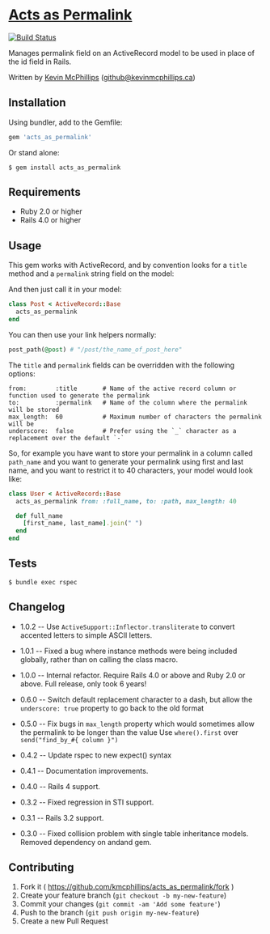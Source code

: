 # [Acts as Permalink](https://github.com/kmcphillips/acts_as_permalink)

[![Build Status](https://travis-ci.org/kmcphillips/acts_as_permalink.svg?branch=master)](https://travis-ci.org/kmcphillips/acts_as_permalink)

Manages permalink field on an ActiveRecord model to be used in place of the id field in Rails.

Written by [Kevin McPhillips](https://github.com/kmcphillips) ([github@kevinmcphillips.ca](mailto:github@kevinmcphillips.ca))


## Installation

Using bundler, add to the Gemfile:

```ruby
gem 'acts_as_permalink'
```

Or stand alone:

```
$ gem install acts_as_permalink
```

## Requirements

* Ruby 2.0 or higher
* Rails 4.0 or higher


## Usage

This gem works with ActiveRecord, and by convention looks for a `title` method and a `permalink` string field on the model:

And then just call it in your model:

```ruby
class Post < ActiveRecord::Base
  acts_as_permalink
end
```

You can then use your link helpers normally:

```ruby
post_path(@post) # "/post/the_name_of_post_here"
```

The `title` and `permalink` fields can be overridden with the following options:

    from:        :title       # Name of the active record column or function used to generate the permalink
    to:          :permalink   # Name of the column where the permalink will be stored
    max_length:  60           # Maximum number of characters the permalink will be
    underscore:  false        # Prefer using the `_` character as a replacement over the default `-`

So, for example you have want to store your permalink in a column called `path_name` and you want to generate your permalink using first and last name, and you want to restrict it to 40 characters, your model would look like:

```ruby
class User < ActiveRecord::Base
  acts_as_permalink from: :full_name, to: :path, max_length: 40

  def full_name
    [first_name, last_name].join(" ")
  end
end
```


## Tests

```
$ bundle exec rspec
```


## Changelog

* 1.0.2  --  Use `ActiveSupport::Inflector.transliterate` to convert accented letters to simple ASCII letters.

* 1.0.1  --  Fixed a bug where instance methods were being included globally, rather than on calling the class macro.

* 1.0.0  --  Internal refactor. Require Rails 4.0 or above and Ruby 2.0 or above. Full release, only took 6 years!

* 0.6.0  --  Switch default replacement character to a dash, but allow the `underscore: true` property to go back to the old format

* 0.5.0  --  Fix bugs in `max_length` property which would sometimes allow the permalink to be longer than the value
             Use `where().first` over `send("find_by_#{ column }")`

* 0.4.2  --  Update rspec to new expect() syntax

* 0.4.1  --  Documentation improvements.

* 0.4.0  --  Rails 4 support.

* 0.3.2  --  Fixed regression in STI support.

* 0.3.1  --  Rails 3.2 support.

* 0.3.0  --  Fixed collision problem with single table inheritance models. Removed dependency on andand gem.


## Contributing

1. Fork it ( https://github.com/kmcphillips/acts_as_permalink/fork )
2. Create your feature branch (`git checkout -b my-new-feature`)
3. Commit your changes (`git commit -am 'Add some feature'`)
4. Push to the branch (`git push origin my-new-feature`)
5. Create a new Pull Request
